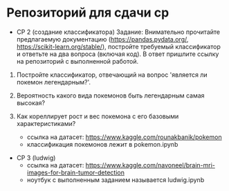 # Репозиторий для сдачи ср
- CР 2 (создание классификатора)
Задание:
Внимательно прочитайте предлагаемую документацию (https://pandas.pydata.org/, https://scikit-learn.org/stable/), постройте требуемый классификатор и ответьте на два вопроса (включая код). В ответ пришлите ссылку на репозиторий с выполненной работой.
1) Постройте классификатор, отвечающий на вопрос 'является ли покемон легендарным?'.
2) Вероятность какого вида покемонов быть легендарным самая высокая?
3) Как кореллирует рост и вес покемона с его базовыми характеристиками?

    - ссылка на датасет: https://www.kaggle.com/rounakbanik/pokemon 
    - классификация покемонов лежит в pokemon.ipynb
    
- СР 3 (ludwig)
    - ссылка на датасет: https://www.kaggle.com/navoneel/brain-mri-images-for-brain-tumor-detection
    - ноутбук с выполненным заданием называется ludwig.ipynb
